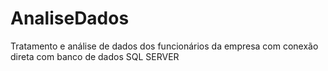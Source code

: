 # AnaliseDados

Tratamento e análise de dados dos funcionários da empresa com conexão direta com banco de dados SQL SERVER
